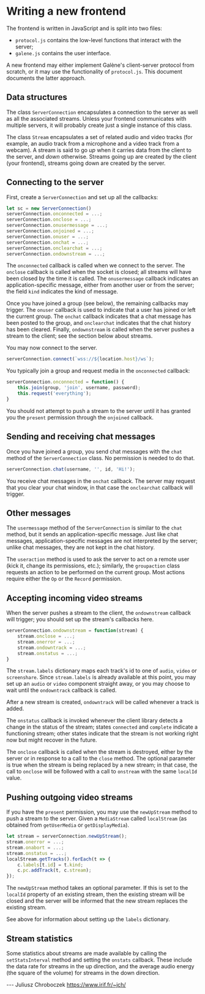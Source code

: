 # Writing a new frontend

The frontend is written in JavaScript and is split into two files:

  - `protocol.js` contains the low-level functions that interact with the
    server;
  - `galene.js` contains the user interface.

A new frontend may either implement Galène's client-server protocol from
scratch, or it may use the functionality of `protocol.js`.  This document
documents the latter approach.

## Data structures

The class `ServerConnection` encapsulates a connection to the server as
well as all the associated streams.  Unless your frontend communicates
with multiple servers, it will probably create just a single instance of
this class.

The class `Stream` encapsulates a set of related audio and video tracks
(for example, an audio track from a microphone and a video track from
a webcam).  A stream is said to go *up* when it carries data from the
client to the server, and *down* otherwise.  Streams going up are created
by the client (your frontend), streams going down are created by the server.

## Connecting to the server

First, create a `ServerConnection` and set up all the callbacks:

```javascript
let sc = new ServerConnection()
serverConnection.onconnected = ...;
serverConnection.onclose = ...;
serverConnection.onusermessage = ...;
serverConnection.onjoined = ...;
serverConnection.onuser = ...;
serverConnection.onchat = ...;
serverConnection.onclearchat = ...;
serverConnection.ondownstream = ...;
```

The `onconnected` callback is called when we connect to the server.  The
`onclose` callback is called when the socket is closed; all streams will
have been closed by the time it is called.  The `onusermessage` callback
indicates an application-specific message, either from another user or
from the server; the field `kind` indicates the kind of message.

Once you have joined a group (see below), the remaining callbacks may
trigger.  The `onuser` callback is used to indicate that a user has joined
or left the current group.  The `onchat` callback indicates that a chat
message has been posted to the group, and `onclearchat` indicates that the
chat history has been cleared.  Finally, `ondownstream` is called when the
server pushes a stream to the client; see the section below about streams.

You may now connect to the server.

```javascript
serverConnection.connect(`wss://${location.host}/ws`);
```

You typically join a group and request media in the `onconnected` callback:

```javascript
serverConnection.onconnected = function() {
    this.join(group, 'join', username, password); 
    this.request('everything');
}
```

You should not attempt to push a stream to the server until it has granted
you the `present` permission through the `onjoined` callback.

## Sending and receiving chat messages

Once you have joined a group, you send chat messages with the `chat`
method of the `ServerConnection` class.  No permission is needed to do that.

```javascript
serverConnection.chat(username, '', id, 'Hi!');
```

You receive chat messages in the `onchat` callback.  The server may
request that you clear your chat window, in that case the `onclearchat`
callback will trigger.

## Other messages

The `usermessage` method of the `ServerConnection` is similar to the
`chat` method, but it sends an application-specific message.  Just like
chat messages, application-specific messages are not interpreted by the
server; unlike chat messages, they are not kept in the chat history.

The `useraction` method is used to ask the server to act on a remote user
(kick it, change its permissions, etc.); similarly, the `groupaction`
class requests an action to be performed on the current group.  Most
actions require either the `Op` or the `Record` permission.

## Accepting incoming video streams

When the server pushes a stream to the client, the `ondownstream` callback
will trigger; you should set up the stream's callbacks here.
```javascript
serverConnection.ondownstream = function(stream) {
    stream.onclose = ...;
    stream.onerror = ...;
    stream.ondowntrack = ...;
    stream.onstatus = ...;
}
```

The `stream.labels` dictionary maps each track's id to one of `audio`,
`video` or `screenshare`.  Since `stream.labels` is already available at
this point, you may set up an `audio` or `video` component straight away,
or you may choose to wait until the `ondowntrack` callback is called.

After a new stream is created, `ondowntrack` will be called whenever
a track is added.

The `onstatus` callback is invoked whenever the client library detects
a change in the status of the stream; states `connected` and `complete`
indicate a functioning stream; other states indicate that the stream is
not working right now but might recover in the future.

The `onclose` callback is called when the stream is destroyed, either by
the server or in response to a call to the `close` method.  The optional
parameter is true when the stream is being replaced by a new stream; in
that case, the call to `onclose` will be followed with a call to
`onstream` with the same `localId` value.

## Pushing outgoing video streams

If you have the `present` permission, you may use the `newUpStream` method
to push a stream to the server.  Given a `MediaStream` called `localStream`
(as obtained from `getUserMedia` or `getDisplayMedia`).

```javascript
let stream = serverConnection.newUpStream();
stream.onerror = ...;
stream.onabort = ...;
stream.onstatus = ...;
localStream.getTracks().forEach(t => {
    c.labels[t.id] = t.kind;
    c.pc.addTrack(t, c.stream);
});
```

The `newUpStream` method takes an optional parameter.  If this is set to
the `localId` property of an existing stream, then the existing stream
will be closed and the server will be informed that the new stream
replaces the existing stream.

See above for information about setting up the `labels` dictionary.

## Stream statistics

Some statistics about streams are made available by calling the
`setStatsInterval` method and setting the `onstats` callback.  These
include the data rate for streams in the up direction, and the average
audio energy (the square of the volume) for streams in the down direction.

--- Juliusz Chroboczek <https://www.irif.fr/~jch/>
